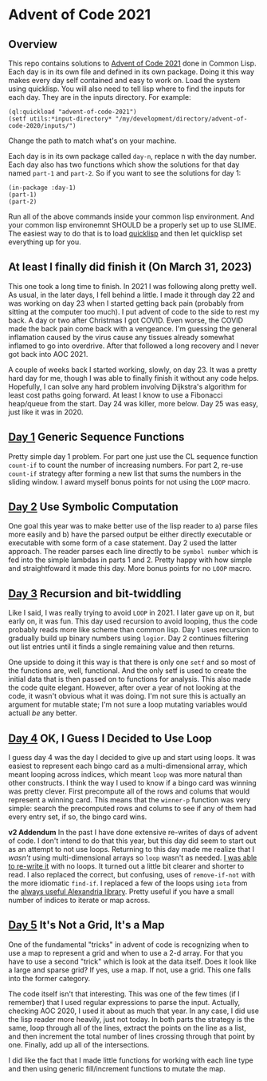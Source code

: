 # Advent of Code 2021 

## Overview

This repo contains solutions to [Advent of Code 2021](https://adventofcode.com/2021) done in Common Lisp. Each day is in its own file and defined in its own package. Doing it this way makes every day self contained and easy to work on. Load the system using quicklisp. You will also need to tell lisp where to find the inputs for each day. They are in the inputs directory. For example:

```Common Lisp
(ql:quickload "advent-of-code-2021")
(setf utils:*input-directory* "/my/development/directory/advent-of-code-2020/inputs/")
```

Change the path to match what's on your machine.

Each day is in its own package called `day-n`, replace n with the day number. Each day also has two functions which show the solutions for that day named `part-1` and `part-2`. So if you want to see the solutions for day 1:

```Common Lisp
(in-package :day-1)
(part-1)
(part-2)
```

Run all of the above commands inside your common lisp environment. And your common lisp environemnt SHOULD be a properly set up to use SLIME. The easiest way to do that is to load [quicklisp](https://www.quicklisp.org/beta/) and then let quicklisp set everything up for you.

## At least I finally did finish it (On March 31, 2023)

This one took a long time to finish. In 2021 I was following along pretty well. As usual, in the later days, I fell behind a little. I made it through day 22 and was working on day 23 when I started getting back pain (probably from sitting at the computer too much). I put advent of code to the side to rest my back. A day or two after Christmas I got COVID. Even worse, the COVID made the back pain come back with a vengeance. I'm guessing the general inflamation caused by the virus cause any tissues already somewhat inflamed to go into overdrive. After that followed a long recovery and I never got back into AOC 2021.

A couple of weeks back I started working, slowly, on day 23. It was a pretty hard day for me, though I was able to finally finish it without any code helps. Hopefully, I can solve any hard problem involving Dijkstra's algorithm for least cost paths going forward. At least I know to use a Fibonacci heap/queue from the start. Day 24 was killer, more below. Day 25 was easy, just like it was in 2020.

## [Day 1](src/day-01.lisp) Generic Sequence Functions

Pretty simple day 1 problem. For part one just use the CL sequence function `count-if` to count the number of increasing numbers. For part 2, re-use `count-if` strategy after forming a new list that sums the numbers in the sliding window. I award myself bonus points for not using the `LOOP` macro.

## [Day 2](src/day-02.lisp) Use Symbolic Computation

One goal this year was to make better use of the lisp reader to a) parse files more easily and b) have the parsed output be either directly executable or executable with some form of a case statement. Day 2 used the latter approach. The reader parses each line directly to be `symbol number` which is fed into the simple lambdas in parts 1 and 2. Pretty happy with how simple and straightfoward it made this day. More bonus points for no `LOOP` macro.

## [Day 3](src/day-03.lisp) Recursion and bit-twiddling

Like I said, I was really trying to avoid `LOOP` in 2021. I later gave up on it, but early on, it was fun. This day used recursion to avoid looping, thus the code probably reads more like scheme than common lisp. Day 1 uses recursion to gradually build up binary numbers using `logior`. Day 2 continues filtering out list entries until it finds a single remaining value and then returns.

One upside to doing it this way is that there is only one `setf` and so most of the functions are, well, functional. And the only setf is used to create the initial data that is then passed on to functions for analysis. This also made the code quite elegant. However, after over a year of not looking at the code, it wasn't obvious what it was doing. I'm not sure this is actually an argument for mutable state; I'm not sure a loop mutating variables would actuall _be_ any better.

## [Day 4](src/day-04.lisp) OK, I Guess I Decided to Use Loop

I guess day 4 was the day I decided to give up and start using loops. It was easiest to represent each bingo card as a multi-dimensional array, which meant looping across indices, which meant `loop` was more natural than other constructs. I think the way I used to know if a bingo card was winning was pretty clever. First precompute all of the rows and colums that would represent a winning card. This means that the `winner-p` function was very simple: search the precomputed rows and colums to see if any of them had every entry set, if so, the bingo card wins.

**v2 Addendum** In the past I have done extensive re-writes of days of advent of code. I don't intend to do that this year, but this day did seem to start out as an attempt to not use loops. Returning to this day made me realize that I _wasn't_ using multi-dimensional arrays so `loop` wasn't as needed. [I was able to re-write it](src/day-04-no-loops.lisp) with no loops. It turned out a little bit clearer and shorter to read. I also replaced the correct, but confusing, uses of `remove-if-not` with the more idiomatic `find-if`. I replaced a few of the loops using `iota` from the [always useful Alexandria library](https://alexandria.common-lisp.dev/draft/alexandria.html). Pretty useful if you have a small number of indices to iterate or map across.

## [Day 5](src/day-05.lisp) It's Not a Grid, It's a Map

One of the fundamental "tricks" in advent of code is recognizing when to use a map to represent a grid and when to use a 2-d array. For that you have to use a second "trick" which is look at the data itself. Does it look like a large and sparse grid? If yes, use a map. If not, use a grid. This one falls into the former category.

The code itself isn't that interesting. This was one of the few times (if I remember) that I used regular expressions to parse the input. Actually, checking AOC 2020, I used it about as much that year. In any case, I did use the lisp reader more heavily, just not today. In both parts the strategy is the same, loop through all of the lines, extract the points on the line as a list, and then increment the total number of lines crossing through that point by one. Finally, add up all of the intersections.

I did like the fact that I made little functions for working with each line type and then using generic fill/increment functions to mutate the map.
